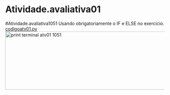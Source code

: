 # Atividade.avaliativa01

#Atividade.avaliativa1051 Usando obrigatoriamente o IF e ELSE no exercício.
[codigoatv01.py](https://github.com/user-attachments/files/22429030/codigoatv01.py)
<img width="1404" height="183" alt="print terminal atv01 1051" src="https://github.com/user-attachments/assets/4270e248-3835-45af-b095-6bf7711fb324" />
